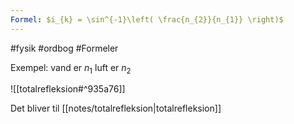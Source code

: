 ```yaml
---
Formel: $i_{k} = \sin^{-1}\left( \frac{n_{2}}{n_{1}} \right)$
---
```

#fysik #ordbog #Formeler 


Exempel:
vand er $n_{1}$
luft er $n_{2}$

![[totalrefleksion#^935a76]]

Det bliver til [[notes/totalrefleksion|totalrefleksion]]